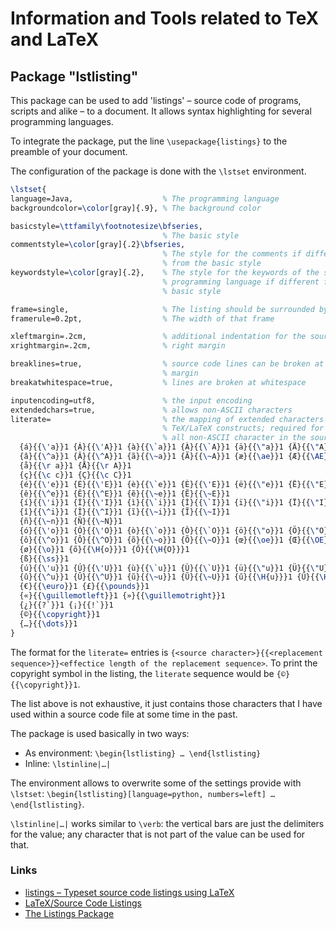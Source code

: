 # Information and Tools related to TeX and LaTeX

## Package "lstlisting"
This package can be used to add 'listings' – source code of programs, scripts and alike – to a document. It allows syntax highlighting for several programming languages.

To integrate the package, put the line `\usepackage{listings}` to the preamble of your document.

The configuration of the package is done with the `\lstset` environment.

```tex
\lstset{
language=Java,                    % The programming language
backgroundcolor=\color[gray]{.9}, % The background color

basicstyle=\ttfamily\footnotesize\bfseries,
                                  % The basic style
commentstyle=\color[gray]{.2}\bfseries,
                                  % The style for the comments if different
                                  % from the basic style
keywordstyle=\color[gray]{.2},    % The style for the keywords of the selected
                                  % programming language if different from the
                                  % basic style

frame=single,                     % The listing should be surrounded by a frame
framerule=0.2pt,                  % The width of that frame

xleftmargin=.2cm,                 % additional indentation for the source code
xrightmargin=.2cm,                % right margin

breaklines=true,                  % source code lines can be broken at the
                                  % margin
breakatwhitespace=true,           % lines are broken at whitespace

inputencoding=utf8,               % the input encoding
extendedchars=true,               % allows non-ASCII characters
literate=                         % the mapping of extended characters to
                                  % TeX/LaTeX constructs; required for nearly
                                  % all non-ASCII character in the source code
  {á}{{\'a}}1 {Á}{{\'A}}1 {à}{{\`a}}1 {À}{{\`A}}1 {ä}{{\"a}}1 {Ä}{{\"A}}1 
  {â}{{\^a}}1 {Â}{{\^A}}1 {ã}{{\~a}}1 {Ã}{{\~A}}1 {æ}{{\ae}}1 {Æ}{{\AE}}1
  {å}{{\r a}}1 {Å}{{\r A}}1
  {ç}{{\c c}}1 {Ç}{{\c C}}1
  {é}{{\'e}}1 {É}{{\'E}}1 {è}{{\`e}}1 {È}{{\'E}}1 {ë}{{\"e}}1 {Ë}{{\"E}}1 
  {ê}{{\^e}}1 {Ê}{{\^E}}1 {ẽ}{{\~e}}1 {Ẽ}{{\~E}}1
  {í}{{\'i}}1 {Í}{{\'I}}1 {ì}{{\`i}}1 {Ì}{{\`I}}1 {ï}{{\"i}}1 {Ï}{{\"I}}1
  {î}{{\^i}}1 {Î}{{\^I}}1 {ĩ}{{\~i}}1 {Ĩ}{{\~I}}1
  {ñ}{{\~n}}1 {Ñ}{{\~N}}1 
  {ó}{{\'o}}1 {Ó}{{\'O}}1 {ò}{{\`o}}1 {Ò}{{\`O}}1 {ö}{{\"o}}1 {Ö}{{\"O}}1 
  {ô}{{\^o}}1 {Ô}{{\^O}}1 {õ}{{\~o}}1 {Õ}{{\~O}}1 {œ}{{\oe}}1 {Œ}{{\OE}}1    
  {ø}{{\o}}1 {ő}{{\H{o}}}1 {Ő}{{\H{O}}}1
  {ß}{{\ss}}1
  {ú}{{\'u}}1 {Ú}{{\'U}}1 {ù}{{\`u}}1 {Ù}{{\`U}}1 {ü}{{\"u}}1 {Ü}{{\"U}}1
  {û}{{\^u}}1 {Û}{{\^U}}1 {ũ}{{\~u}}1 {Ũ}{{\~U}}1 {ű}{{\H{u}}}1 {Ű}{{\H{U}}}1 
  {€}{{\euro}}1 {£}{{\pounds}}1 
  {«}{{\guillemotleft}}1 {»}{{\guillemotright}}1 
  {¿}{{?`}}1 {¡}{{!`}}1
  {©}{{\copyright}}1
  {…}{{\dots}}1
}
```
The format for the `literate=` entries is `{<source character>}{{<replacement sequence>}}<effectice length of the replacement sequence>`. To print the copyright symbol in the listing, the `literate` sequence would be `{©}{{\copyright}}1`.

The list above is not exhaustive, it just contains those characters that I have used within a source code file at some time in the past.

The package is used basically in two ways:

- As environment: `\begin{lstlisting} … \end{lstlisting}`
- Inline: `\lstinline|…|`

The environment allows to overwrite some of the settings provide with `\lstset`: `\begin{lstlisting}[language=python, numbers=left] … \end{lstlisting}`.

`\lstinline|…|` works similar to `\verb`: the vertical bars are just the delimiters for the value; any character that is not part of the value can be used for that.

### Links
- [listings – Typeset source code listings using LaTeX](https://ctan.org/pkg/listings)
- [LaTeX/Source Code Listings](https://en.wikibooks.org/wiki/LaTeX/Source_Code_Listings)
- [The Listings Package](https://texdoc.org/serve/listings.pdf/0)
